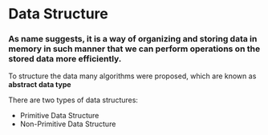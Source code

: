 # Data Structure

### As name suggests, it is a way of organizing and storing data in memory in such manner that we can perform operations on the stored data more efficiently.

<p>To structure the data many algorithms were proposed, which are known as <strong>abstract data type</strong></p>
<p>There are two types of data structures:</p>
<ul>
  <li>Primitive Data Structure</li>
  <li>Non-Primitive Data Structure</li>
</ul>
